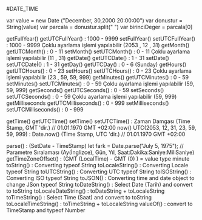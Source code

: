 #DATE_TIME

var value = new Date ("December, 30,2000 20:00:00")
var donustur = String(value)
var parcala = donustur.split(" ")
var birinciDeger = parcala[0]

getFullYear()    getUTCFullYear()         : 1000 - 9999          setFullYear()       setUTCFullYear()       : 1000 - 9999   Çoklu ayarlama işlemi yapılabilir (2053 , 12 , 31)
getMonth()       getUTCMonth()            : 0 - 11               setMonth()          setUTCMonth()          : 0 - 11        Çoklu ayarlama işlemi yapılabilir (11 , 31)
getDate()        getUTCDate()             : 1 - 31               setDate()           setUTCDateİ()          : 1 - 31
getDay()         getUTCDay()              : 0 - 6 (Sunday)
getHours()       getUTCHours()            : 0 - 23               setHours()          setUTCHours()          : 0 - 23        Çoklu ayarlama işlemi yapılabilir (23 , 59, 59, 999)
getMinutes()     getUTCMinutes()          : 0 - 59               setMinutes()        setUTCMinutes()        : 0 - 59        Çoklu ayarlama işlemi yapılabilir (59, 59, 999)
getSeconds()     getUTCSeconds()          : 0 - 59               setSeconds()        setUTCSeconds()        : 0 - 59        Çoklu ayarlama işlemi yapılabilir (59, 999)
getMilliseconds  getUTCMilliseconds()     : 0 - 999              setMilliseconds()   setUTCMilliseconds()   : 0 - 999

getTime()        getUTCTime()                                    setTime()           setUTCTime()           : Zaman Damgası (Time Stamp, GMT 'dir.) // 01.01.1970 GMT +02:00
now()                                                            UTC(2053, 12, 31,  23, 59, 59, 999)        : Date.now()  (Time Stamp, UTC 'dir.) // 01.01.1970 GMT +02:00

parse()                     : (SetDate - TimeStamp)              let fark = Date.parse("July 5, 1975");     // Parametre Sıralaması (Ay(İnglizce), Gün, Yıl, Saat:Dakika:Saniye:MiliSaniye)
getTimeZoneOffset()         : (GMT (LocalTime) - GMT (0) ) = value type minute 
toString()                  : Converting typeof String
toLocaleString()            : Converting Locale typeof String
toUTCString()               : Converting UTC typeof String
toISOString()               : Converting ISO typeof String
toJSON()                    : Converting time and date object to change JSon typeof String
toDateString()              : Select Date (Tarih) and convert to toString
toLocaleDateString()        : toDateString + toLocaleString
toTimeString()              : Select Time (Saat) and convert to toString
toLocaleTimeString()        : toTimeString + toLocaleString
valueOf()                   : convert to TimeStamp and typeof Number
